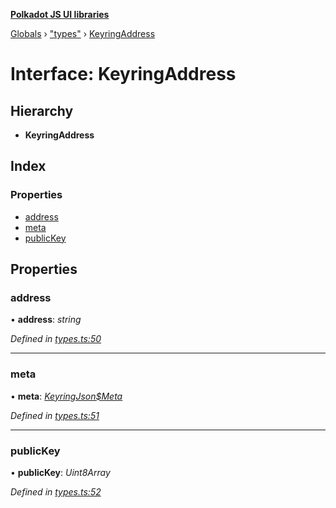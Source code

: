 **[Polkadot JS UI libraries](../README.md)**

[Globals](../globals.md) › [&quot;types&quot;](../modules/_types_.md) › [KeyringAddress](_types_.keyringaddress.md)

# Interface: KeyringAddress

## Hierarchy

* **KeyringAddress**

## Index

### Properties

* [address](_types_.keyringaddress.md#address)
* [meta](_types_.keyringaddress.md#meta)
* [publicKey](_types_.keyringaddress.md#publickey)

## Properties

###  address

• **address**: *string*

*Defined in [types.ts:50](https://github.com/polkadot-js/ui/blob/b12abc3/packages/ui-keyring/src/types.ts#L50)*

___

###  meta

• **meta**: *[KeyringJson$Meta](_types_.keyringjson_meta.md)*

*Defined in [types.ts:51](https://github.com/polkadot-js/ui/blob/b12abc3/packages/ui-keyring/src/types.ts#L51)*

___

###  publicKey

• **publicKey**: *Uint8Array*

*Defined in [types.ts:52](https://github.com/polkadot-js/ui/blob/b12abc3/packages/ui-keyring/src/types.ts#L52)*